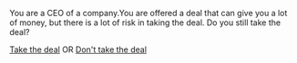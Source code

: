 You are a CEO of a company.You are offered a deal that can give you a lot of money, 
but there is a lot of risk in taking the deal. Do you still take the deal?

[Take the deal](takedeal.md) OR [Don't take the deal](nodeal.md)